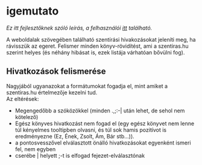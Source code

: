 igemutato
=========

*Ez itt fejlesztőknek szóló leírás, a felhasználói [itt](http://molnarm.github.io/igemutato/) található.* 

A weboldalak szövegében található szentírási hivakozásokat jeleníti meg, ha rávisszük az egeret. Felismer minden könyv-rövidítést, ami a szentiras.hu szerint helyes (és néhány hibásat is, ezek listája várhatóan bővülni fog).

Hivatkozások felismerése
------------------------

Nagyjából ugyanazokat a formátumokat fogadja el, mint amiket a szentiras.hu értelmezője kezelni tud.  
Az eltérések:  
-   Megengedőbb a szóközökkel (minden .,;:-| után lehet, de sehol nem kötelező)  
-   Egész könyves hivatkozást nem fogad el (egy egész könyvet nem lenne túl kényelmes tooltipben olvasni,	és túl sok hamis pozitívot is eredményezne (Ez, Ének, Zsolt, Ám, Bár stb...)).  
-   a pontosvesszővel elválasztott önálló hivatkozásokat egyenként ismeri fel, nem egyben  
-   cserébe | helyett ;-t is elfogad fejezet-elválasztónak